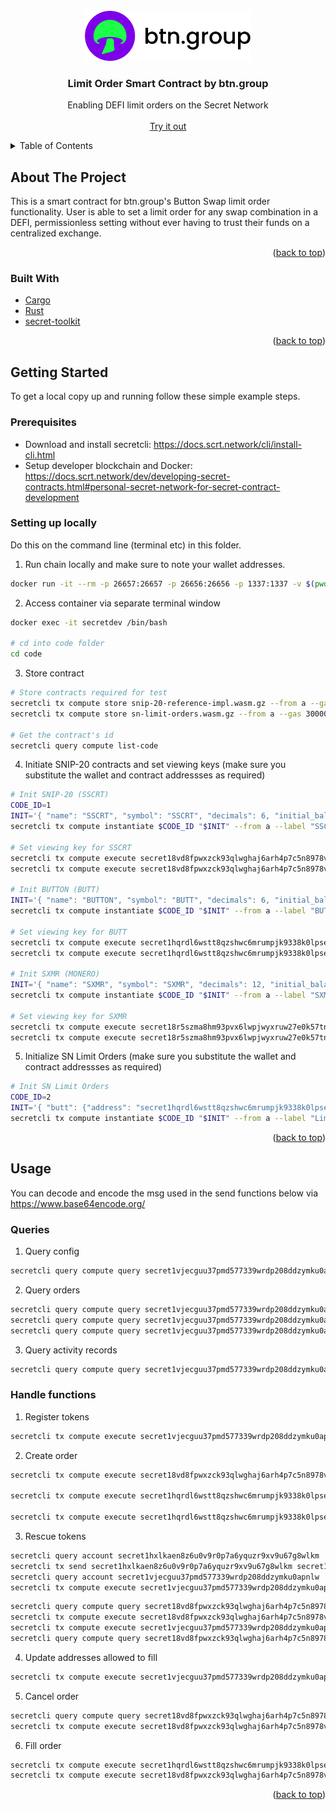<!-- PROJECT LOGO -->
<br />
<div align="center">
  <a href="https://github.com/btn-group">
    <img src="images/logo.png" alt="Logo" height="80">
  </a>

  <h3 align="center">Limit Order Smart Contract by btn.group</h3>

  <p align="center">
    Enabling DEFI limit orders on the Secret Network
    <br />
    <br />
    <a href="https://btn.group/secret_network/button_swap">Try it out</a>
  </p>
</div>

<!-- TABLE OF CONTENTS -->
<details>
  <summary>Table of Contents</summary>
  <ol>
    <li>
      <a href="#about-the-project">About The Project</a>
      <ul>
        <li><a href="#built-with">Built With</a></li>
      </ul>
    </li>
    <li>
      <a href="#getting-started">Getting Started</a>
      <ul>
        <li><a href="#prerequisites">Prerequisites</a></li>
        <li><a href="#setting-up-locally">Setting up locally</a></li>
      </ul>
    </li>
    <li><a href="#usage">Usage</a>
      <ul>
        <li><a href="#init">Init</a></li>
        <li><a href="#queries">Queries</a></li>
        <li><a href="#handle-functions">Handle functions</a></li>
      </ul>
    </li>
  </ol>
</details>

<!-- ABOUT THE PROJECT -->
## About The Project

This is a smart contract for btn.group's Button Swap limit order functionality. User is able to set a limit order for any swap combination in a DEFI, permissionless setting without ever having to trust their funds on a centralized exchange.

<p align="right">(<a href="#top">back to top</a>)</p>

### Built With

* [Cargo](https://doc.rust-lang.org/cargo/)
* [Rust](https://www.rust-lang.org/)
* [secret-toolkit](https://github.com/scrtlabs/secret-toolkit)

<p align="right">(<a href="#top">back to top</a>)</p>

<!-- GETTING STARTED -->
## Getting Started

To get a local copy up and running follow these simple example steps.

### Prerequisites

* Download and install secretcli: https://docs.scrt.network/cli/install-cli.html
* Setup developer blockchain and Docker: https://docs.scrt.network/dev/developing-secret-contracts.html#personal-secret-network-for-secret-contract-development

### Setting up locally

Do this on the command line (terminal etc) in this folder.

1. Run chain locally and make sure to note your wallet addresses.

```sh
docker run -it --rm -p 26657:26657 -p 26656:26656 -p 1337:1337 -v $(pwd):/root/code --name secretdev enigmampc/secret-network-sw-dev
```

2. Access container via separate terminal window

```sh
docker exec -it secretdev /bin/bash

# cd into code folder
cd code
```

3. Store contract

```sh
# Store contracts required for test
secretcli tx compute store snip-20-reference-impl.wasm.gz --from a --gas 3000000 -y --keyring-backend test
secretcli tx compute store sn-limit-orders.wasm.gz --from a --gas 3000000 -y --keyring-backend test

# Get the contract's id
secretcli query compute list-code
```

4. Initiate SNIP-20 contracts and set viewing keys (make sure you substitute the wallet and contract addressses as required)

```sh
# Init SNIP-20 (SSCRT)
CODE_ID=1
INIT='{ "name": "SSCRT", "symbol": "SSCRT", "decimals": 6, "initial_balances": [{ "address": "secret1hxlkaen8z6u0v9r0p7a6yquzr9xv9u67g8wlkm", "amount": "1000000000000000000" }, { "address": "secret1fwwhy23hkfrae8ydqkgm8ccjm0r3xntfyzj8lu", "amount": "1000000000000000000" }], "prng_seed": "RG9UaGVSaWdodFRoaW5nLg==", "config": { "public_total_supply": true, "enable_deposit": true, "enable_redeem": true, "enable_mint": false, "enable_burn": false } }'
secretcli tx compute instantiate $CODE_ID "$INIT" --from a --label "SSCRT" -y --keyring-backend test --gas 3000000 --gas-prices=3.0uscrt

# Set viewing key for SSCRT
secretcli tx compute execute secret18vd8fpwxzck93qlwghaj6arh4p7c5n8978vsyg '{"set_viewing_key": {"key": "DoTheRightThing.", "padding": "BUTT2022."}}' --from a -y --keyring-backend test --gas 3000000 --gas-prices=3.0uscrt
secretcli tx compute execute secret18vd8fpwxzck93qlwghaj6arh4p7c5n8978vsyg '{"set_viewing_key": {"key": "DoTheRightThing.", "padding": "BUTT2022."}}' --from b -y --keyring-backend test --gas 3000000 --gas-prices=3.0uscrt

# Init BUTTON (BUTT)
INIT='{ "name": "BUTTON", "symbol": "BUTT", "decimals": 6, "initial_balances": [{ "address": "secret1hxlkaen8z6u0v9r0p7a6yquzr9xv9u67g8wlkm", "amount": "2000000000000000000" }, { "address": "secret1fwwhy23hkfrae8ydqkgm8ccjm0r3xntfyzj8lu", "amount": "2000000000000000000" }], "prng_seed": "RG9UaGVSaWdodFRoaW5nLg==", "config": { "public_total_supply": true, "enable_deposit": false, "enable_redeem": false, "enable_mint": false, "enable_burn": false } }'
secretcli tx compute instantiate $CODE_ID "$INIT" --from a --label "BUTT" -y --keyring-backend test --gas 3000000 --gas-prices=3.0uscrt

# Set viewing key for BUTT
secretcli tx compute execute secret1hqrdl6wstt8qzshwc6mrumpjk9338k0lpsefm3 '{"set_viewing_key": {"key": "DoTheRightThing.", "padding": "BUTT2022."}}' --from a -y --keyring-backend test --gas 3000000 --gas-prices=3.0uscrt
secretcli tx compute execute secret1hqrdl6wstt8qzshwc6mrumpjk9338k0lpsefm3 '{"set_viewing_key": {"key": "DoTheRightThing.", "padding": "BUTT2022."}}' --from b -y --keyring-backend test --gas 3000000 --gas-prices=3.0uscrt

# Init SXMR (MONERO)
INIT='{ "name": "SXMR", "symbol": "SXMR", "decimals": 12, "initial_balances": [{ "address": "secret1hxlkaen8z6u0v9r0p7a6yquzr9xv9u67g8wlkm", "amount": "3000000000000000000" }, { "address": "secret1fwwhy23hkfrae8ydqkgm8ccjm0r3xntfyzj8lu", "amount": "3000000000000000000" }], "prng_seed": "RG9UaGVSaWdodFRoaW5nLg==", "config": { "public_total_supply": true, "enable_deposit": false, "enable_redeem": false, "enable_mint": false, "enable_burn": false } }'
secretcli tx compute instantiate $CODE_ID "$INIT" --from a --label "SXMR" -y --keyring-backend test --gas 3000000 --gas-prices=3.0uscrt

# Set viewing key for SXMR
secretcli tx compute execute secret18r5szma8hm93pvx6lwpjwyxruw27e0k57tncfy '{"set_viewing_key": {"key": "DoTheRightThing.", "padding": "BUTT2022."}}' --from a -y --keyring-backend test --gas 3000000 --gas-prices=3.0uscrt
secretcli tx compute execute secret18r5szma8hm93pvx6lwpjwyxruw27e0k57tncfy '{"set_viewing_key": {"key": "DoTheRightThing.", "padding": "BUTT2022."}}' --from b -y --keyring-backend test --gas 3000000 --gas-prices=3.0uscrt
```

5. Initialize SN Limit Orders (make sure you substitute the wallet and contract addressses as required)

```sh
# Init SN Limit Orders
CODE_ID=2
INIT='{ "butt": {"address": "secret1hqrdl6wstt8qzshwc6mrumpjk9338k0lpsefm3", "contract_hash": "35F5DB2BC5CD56815D10C7A567D6827BECCB8EAF45BC3FA016930C4A8209EA69"} }'
secretcli tx compute instantiate $CODE_ID "$INIT" --from a --label "Limit orderes | btn.group" -y --keyring-backend test --gas 3000000 --gas-prices=3.0uscrt
```

<p align="right">(<a href="#top">back to top</a>)</p>

<!-- USAGE EXAMPLES -->
## Usage

You can decode and encode the msg used in the send functions below via https://www.base64encode.org/

### Queries

1. Query config

``` sh
secretcli query compute query secret1vjecguu37pmd577339wrdp208ddzymku0apnlw '{"config": {}}'
```

2. Query orders

``` sh
secretcli query compute query secret1vjecguu37pmd577339wrdp208ddzymku0apnlw '{"orders": {"address": "secret1hxlkaen8z6u0v9r0p7a6yquzr9xv9u67g8wlkm", "key": "DoTheRightThing.", "page": 0, "page_size": 50}}'
secretcli query compute query secret1vjecguu37pmd577339wrdp208ddzymku0apnlw '{"orders": {"address": "secret1fwwhy23hkfrae8ydqkgm8ccjm0r3xntfyzj8lu", "key": "DoTheRightThing.", "page": 0, "page_size": 50}}'
secretcli query compute query secret1vjecguu37pmd577339wrdp208ddzymku0apnlw '{"orders": {"address": "secret1vjecguu37pmd577339wrdp208ddzymku0apnlw", "key": "DoTheRightThing.", "page": 0, "page_size": 50}}'
```

3. Query activity records

``` sh
secretcli query compute query secret1vjecguu37pmd577339wrdp208ddzymku0apnlw '{"activity_records": {"key": "DoTheRightThing.", "page": 0, "page_size": 50}}'
```

### Handle functions

1. Register tokens

``` sh
secretcli tx compute execute secret1vjecguu37pmd577339wrdp208ddzymku0apnlw '{"register_tokens": {"tokens": [{"address": "secret18vd8fpwxzck93qlwghaj6arh4p7c5n8978vsyg", "contract_hash": "35F5DB2BC5CD56815D10C7A567D6827BECCB8EAF45BC3FA016930C4A8209EA69"}, {"address": "secret1hqrdl6wstt8qzshwc6mrumpjk9338k0lpsefm3", "contract_hash": "35F5DB2BC5CD56815D10C7A567D6827BECCB8EAF45BC3FA016930C4A8209EA69"}, {"address": "secret18r5szma8hm93pvx6lwpjwyxruw27e0k57tncfy", "contract_hash": "35F5DB2BC5CD56815D10C7A567D6827BECCB8EAF45BC3FA016930C4A8209EA69"}], "viewing_key": "DoTheRightThing."}}' --from a -y --keyring-backend test --gas 3000000 --gas-prices=3.0uscrt
```

2. Create order

``` sh
secretcli tx compute execute secret18vd8fpwxzck93qlwghaj6arh4p7c5n8978vsyg '{"send": { "recipient": "secret1vjecguu37pmd577339wrdp208ddzymku0apnlw", "amount": "555", "msg": "eyJjcmVhdGVfb3JkZXIiOiB7ImJ1dHRfdmlld2luZ19rZXkiOiAiRG9UaGVSaWdodFRoaW5nLiIsICJ0b19hbW91bnQiOiAiNTU1IiwgInRvX3Rva2VuIjogInNlY3JldDFocXJkbDZ3c3R0OHF6c2h3YzZtcnVtcGprOTMzOGswbHBzZWZtMyJ9fQ==" }}' --from b -y --keyring-backend test --gas 3000000 --gas-prices=3.0uscrt

secretcli tx compute execute secret1hqrdl6wstt8qzshwc6mrumpjk9338k0lpsefm3 '{"send": { "recipient": "secret1vjecguu37pmd577339wrdp208ddzymku0apnlw", "amount": "555555", "msg": "eyJjcmVhdGVfb3JkZXIiOiB7ImJ1dHRfdmlld2luZ19rZXkiOiAiRG9UaGVSaWdodFRoaW5nLiIsICJ0b19hbW91bnQiOiAiNTU1IiwgInRvX3Rva2VuIjogInNlY3JldDE4dmQ4ZnB3eHpjazkzcWx3Z2hhajZhcmg0cDdjNW44OTc4dnN5ZyJ9fQ==" }}' --from b -y --keyring-backend test --gas 3000000 --gas-prices=3.0uscrt

secretcli tx compute execute secret1hqrdl6wstt8qzshwc6mrumpjk9338k0lpsefm3 '{"send": { "recipient": "secret1vjecguu37pmd577339wrdp208ddzymku0apnlw", "amount": "555555555", "msg": "eyJjcmVhdGVfb3JkZXIiOiB7ImJ1dHRfdmlld2luZ19rZXkiOiAiRG9UaGVSaWdodFRoaW5nLiIsICJ0b19hbW91bnQiOiAiNTU1IiwgInRvX3Rva2VuIjogInNlY3JldDE4dmQ4ZnB3eHpjazkzcWx3Z2hhajZhcmg0cDdjNW44OTc4dnN5ZyJ9fQ==" }}' --from a -y --keyring-backend test --gas 3000000 --gas-prices=3.0uscrt
```

3. Rescue tokens

``` sh
secretcli query account secret1hxlkaen8z6u0v9r0p7a6yquzr9xv9u67g8wlkm
secretcli tx send secret1hxlkaen8z6u0v9r0p7a6yquzr9xv9u67g8wlkm secret1vjecguu37pmd577339wrdp208ddzymku0apnlw 1000uscrt
secretcli query account secret1vjecguu37pmd577339wrdp208ddzymku0apnlw
secretcli tx compute execute secret1vjecguu37pmd577339wrdp208ddzymku0apnlw '{"rescue_tokens":{ "denom": "uscrt" }}' --from a -y --keyring-backend test --gas 3000000 --gas-prices=3.0uscrt
```

``` sh
secretcli query compute query secret18vd8fpwxzck93qlwghaj6arh4p7c5n8978vsyg '{"balance": {"address": "secret1hxlkaen8z6u0v9r0p7a6yquzr9xv9u67g8wlkm", "key": "DoTheRightThing."}}'
secretcli tx compute execute secret18vd8fpwxzck93qlwghaj6arh4p7c5n8978vsyg '{"transfer": { "recipient": "secret1vjecguu37pmd577339wrdp208ddzymku0apnlw", "amount": "500000000000000000" }}' --from a -y --keyring-backend test --gas 3000000 --gas-prices=3.0uscrt
secretcli tx compute execute secret1vjecguu37pmd577339wrdp208ddzymku0apnlw '{"rescue_tokens":{ "key": "DoTheRightThing.", "token_address": "secret18vd8fpwxzck93qlwghaj6arh4p7c5n8978vsyg" }}' --from a -y --keyring-backend test --gas 3000000 --gas-prices=3.0uscrt
secretcli query compute query secret18vd8fpwxzck93qlwghaj6arh4p7c5n8978vsyg '{"balance": {"address": "secret1hxlkaen8z6u0v9r0p7a6yquzr9xv9u67g8wlkm", "key": "DoTheRightThing."}}'
```

4. Update addresses allowed to fill

``` sh
secretcli tx compute execute secret1vjecguu37pmd577339wrdp208ddzymku0apnlw '{"update_addresses_allowed_to_fill": { "addresses_allowed_to_fill": ["secret1hxlkaen8z6u0v9r0p7a6yquzr9xv9u67g8wlkm", "secret1fwwhy23hkfrae8ydqkgm8ccjm0r3xntfyzj8lu"] }}' --from a -y --keyring-backend test --gas 3000000 --gas-prices=3.0uscrt
```

5. Cancel order

``` sh
secretcli query compute query secret18vd8fpwxzck93qlwghaj6arh4p7c5n8978vsyg '{"balance": {"address": "secret1fwwhy23hkfrae8ydqkgm8ccjm0r3xntfyzj8lu", "key": "DoTheRightThing."}}'
secretcli tx compute execute secret18vd8fpwxzck93qlwghaj6arh4p7c5n8978vsyg '{"send": { "recipient": "secret1vjecguu37pmd577339wrdp208ddzymku0apnlw", "amount": "0", "msg": "eyJjYW5jZWxfb3JkZXIiOiB7InBvc2l0aW9uIjogMCB9fQ==" }}' --from b -y --keyring-backend test --gas 3000000 --gas-prices=3.0uscrt
```

6. Fill order

``` sh
secretcli tx compute execute secret1hqrdl6wstt8qzshwc6mrumpjk9338k0lpsefm3 '{"send": { "recipient": "secret1vjecguu37pmd577339wrdp208ddzymku0apnlw", "amount": "1", "msg": "eyJmaWxsX29yZGVyIjogeyJwb3NpdGlvbiI6IDB9fQ==" }}' --from a -y --keyring-backend test --gas 3000000 --gas-prices=3.0uscrt
secretcli tx compute execute secret18vd8fpwxzck93qlwghaj6arh4p7c5n8978vsyg '{"send": { "recipient": "secret1vjecguu37pmd577339wrdp208ddzymku0apnlw", "amount": "550", "msg": "eyJmaWxsX29yZGVyIjogeyJwb3NpdGlvbiI6IDJ9fQ==" }}' --from a -y --keyring-backend test --gas 3000000 --gas-prices=3.0uscrt
```

<p align="right">(<a href="#top">back to top</a>)</p>

<!-- MARKDOWN LINKS & IMAGES -->
<!-- https://www.markdownguide.org/basic-syntax/#reference-style-links -->
[product-screenshot]: images/screenshot.png